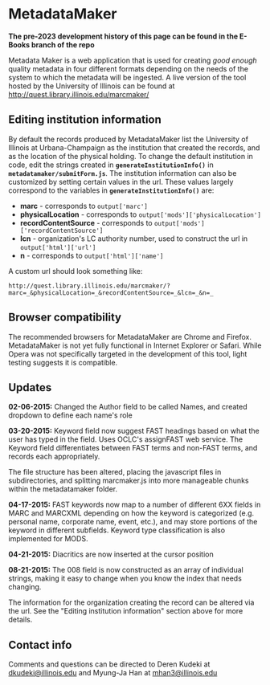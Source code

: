 # MetadataMaker
**The pre-2023 development history of this page can be found in the E-Books branch of the repo**

Metadata Maker is a web application that is used for creating *good enough* quality metadata in four different formats depending on the needs of the system to which the metadata will be ingested. A live version of the tool hosted by the University of Illinois can be found at http://quest.library.illinois.edu/marcmaker/

## Editing institution information

By default the records produced by MetadataMaker list the University of Illinois at Urbana-Champaign as the institution that created the records, and as the location of the physical holding. To change the default institution in code, edit the strings created in **`generateInstitutionInfo()`** in **`metadatamaker/submitForm.js`**. The institution information can also be customized by setting certain values in the url. These values largely correspond to the variables in **`generateInstitutionInfo()`** are:

* **marc** - corresponds to `output['marc']`
* **physicalLocation** - corresponds to `output['mods']['physicalLocation']`
* **recordContentSource** - corresponds to `output['mods']['recordContentSource']`
* **lcn** - organization's LC authority number, used to construct the url in `output['html']['url']`
* **n** - corresponds to `output['html']['name']`

A custom url should look something like:

	http://quest.library.illinois.edu/marcmaker/?marc=_&physicalLocation=_&recordContentSource=_&lcn=_&n=_

## Browser compatibility

The recommended browsers for MetadataMaker are Chrome and Firefox. MetadataMaker is not yet fully functional in Internet Explorer or Safari. While Opera was not specifically targeted in the development of this tool, light testing suggests it is compatible.

## Updates

**02-06-2015:** Changed the Author field to be called Names, and created dropdown to define each name's role

**03-20-2015:** Keyword field now suggest FAST headings based on what the user has typed in the field. Uses OCLC's assignFAST web service. The Keyword field differentiates between FAST terms and non-FAST terms, and records each appropriately.

The file structure has been altered, placing the javascript files in subdirectories, and splitting marcmaker.js into more manageable chunks within the metadatamaker folder.

**04-17-2015:** FAST keywords now map to a number of different 6XX fields in MARC and MARCXML depending on how the keyword is categorized (e.g. personal name, corporate name, event, etc.), and may store portions of the keyword in different subfields. Keyword type classification is also implemented for MODS.

**04-21-2015:** Diacritics are now inserted at the cursor position

**08-21-2015:** The 008 field is now constructed as an array of individual strings, making it easy to change when you know the index that needs changing.

The information for the organization creating the record can be altered via the url. See the "Editing institution information" section above for more details.

## Contact info

Comments and questions can be directed to Deren Kudeki at dkudeki@illinois.edu and Myung-Ja Han at mhan3@illinois.edu